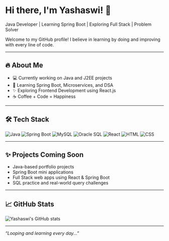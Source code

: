 # Hi there, I'm Yashaswi! 👋  
Java Developer | Learning Spring Boot | Exploring Full Stack | Problem Solver

Welcome to my GitHub profile! I believe in learning by doing and improving with every line of code.

---

## 🔥 About Me
- 💻 Currently working on Java and J2EE projects  
- 🌱 Learning Spring Boot, Microservices, and DSA  
- ✨ Exploring Frontend Development using React.js  
- ☕ Coffee + Code = Happiness

---

## 🛠️ Tech Stack
![Java](https://img.shields.io/badge/Java-%23ED8B00.svg?style=flat&logo=java&logoColor=white)
![Spring Boot](https://img.shields.io/badge/Spring%20Boot-6DB33F?style=flat&logo=spring-boot&logoColor=white)
![MySQL](https://img.shields.io/badge/MySQL-005C84?style=flat&logo=mysql&logoColor=white)
![Oracle SQL](https://img.shields.io/badge/Oracle_SQL-F80000?style=flat&logo=oracle&logoColor=white)
![React](https://img.shields.io/badge/React-20232A?style=flat&logo=react&logoColor=61DAFB)
![HTML](https://img.shields.io/badge/HTML5-E34F26?style=flat&logo=html5&logoColor=white)
![CSS](https://img.shields.io/badge/CSS3-1572B6?style=flat&logo=css3&logoColor=white)

---

## ✨ Projects Coming Soon
- Java-based portfolio projects
- Spring Boot mini applications
- Full Stack web apps using React & Spring Boot
- SQL practice and real-world query challenges

---

## 📈 GitHub Stats
![Yashaswi's GitHub stats](https://github-readme-stats.vercel.app/api?username=LoopAndLearn-dev&show_icons=true&theme=tokyonight)

---

_“Looping and learning every day...”_
